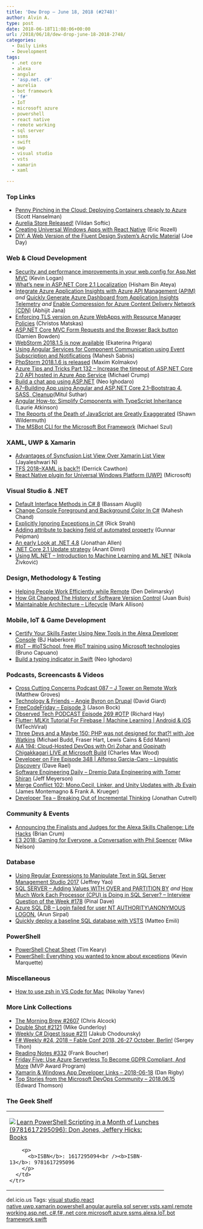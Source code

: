 ```yaml
---
title: 'Dew Drop – June 18, 2018 (#2748)'
author: Alvin A.
type: post
date: 2018-06-18T11:08:06+00:00
url: /2018/06/18/dew-drop-june-18-2018-2748/
categories:
  - Daily Links
  - Development
tags:
  - .net core
  - alexa
  - angular
  - 'asp.net. c#'
  - aurelia
  - bot framework
  - 'f#'
  - IoT
  - microsoft azure
  - powershell
  - react native
  - remote working
  - sql server
  - ssms
  - swift
  - uwp
  - visual studio
  - vsts
  - xamarin
  - xaml

---
```

### <a name="top"></a>Top Links

  * <a href="http://feeds.hanselman.com/~/552497432/0/scotthanselman~Penny-Pinching-in-the-Cloud-Deploying-Containers-cheaply-to-Azure.aspx" target="_blank">Penny Pinching in the Cloud: Deploying Containers cheaply to Azure</a> (Scott Hanselman)
  * <a href="http://aurelia.io/blog/2018/06/17/aurelia-store-released" target="_blank">Aurelia Store Released!</a> (Vildan Softic)
  * <a href="https://www.microsoft.com/developerblog/2016/05/26/creating-universal-windows-apps-with-react-native/" target="_blank">Creating Universal Windows Apps with React Native</a> (Eric Rozell)
  * <a href="https://medium.com/microsoft-design/diy-a-web-version-the-fluent-design-systems-acrylic-material-fe2eac2a40bb" target="_blank">DIY: A Web Version of the Fluent Design System’s Acrylic Material</a> (Joe Day)



### <a name="web"></a>Web & Cloud Development

  * <a href="https://www.aligneddev.net/blog/2018/webconfig-aspnetmvc-security-and-perf/" target="_blank">Security and performance improvements in your web.config for Asp.Net MVC</a> (Kevin Logan)
  * <a href="http://www.hishambinateya.com/what's-new-in-asp.net-core-2.1-localization" target="_blank">What&#8217;s new in ASP.NET Core 2.1 Localization</a> (Hisham Bin Ateya)
  * <a href="https://dailydotnettips.com/integrate-azure-application-insights-with-azure-api-management-apim/" target="_blank">Integrate Azure Application Insights with Azure API Management (APIM)</a> _and_ <a href="https://dailydotnettips.com/quickly-generate-azure-dashboard-from-application-insights-telemetry/" target="_blank">Quickly Generate Azure Dashboard from Application Insights Telemetry</a> _and_ <a href="https://dailydotnettips.com/compression-azure-cdn/" target="_blank">Enable Compression for Azure Content Delivery Network (CDN)</a> (Abhijit Jana)
  * <a href="https://cmatskas.com/enforcing-tls-version-on-azure-webapps-with-resource-manager-policies/" target="_blank">Enforcing TLS version on Azure WebApps with Resource Manager Policies</a> (Christos Matskas)
  * <a href="https://damienbod.com/2018/06/15/asp-net-core-mvc-form-requests-and-the-browser-back-button/" target="_blank">ASP.NET Core MVC Form Requests and the Browser Back button</a> (Damien Bowden)
  * <a href="https://blog.jetbrains.com/webstorm/2018/06/webstorm-2018-1-5/" target="_blank">WebStorm 2018.1.5 is now available</a> (Ekaterina Prigara)
  * <a href="http://feedproxy.google.com/~r/netCurryRecentArticles/~3/mNGJk6U34pk/ShowArticle.aspx" target="_blank">Using Angular Services for Component Communication using Event Subscription and Notifications</a> (Mahesh Sabnis)
  * <a href="https://blog.jetbrains.com/phpstorm/2018/06/phpstorm-2018-1-6-is-released/" target="_blank">PhpStorm 2018.1.6 is released</a> (Maxim Kolmakov)
  * <a href="https://www.michaelcrump.net/azure-tips-and-tricks132/" target="_blank">Azure Tips and Tricks Part 132 &#8211; Increase the timeout of ASP.NET Core 2.0 API hosted in Azure App Service</a> (Michael Crump)
  * <a href="https://hackernoon.com/build-a-chat-app-using-asp-net-b6804d0bf794?source=rss----3a8144eabfe3---4" target="_blank">Build a chat app using ASP.NET</a> (Neo Ighodaro)
  * <a href="http://mscodingblog.blogspot.com/2018/06/a7building-app-using-angular-and-aspnet.html" target="_blank">A7–Building App using Angular and ASP.NET Core 2.1–Bootstrap 4, SASS, Cleanup</a>(Mitul Suthar)
  * <a href="https://blogs.msdn.microsoft.com/premier_developer/2018/06/17/angular-how-to-simplify-components-with-typescript-inheritance/" target="_blank">Angular How-to: Simplify Components with TypeScript Inheritance</a> (Laurie Atkinson)
  * <a href="https://wildermuth.com/2018/06/16/The-Reports-of-the-Death-of-JavaScript-are-Greatly-Exaggerated" target="_blank">The Reports of the Death of JavaScript are Greatly Exaggerated</a> (Shawn Wildermuth)
  * <a href="https://codepunk.io/the-msbot-cli-for-the-microsoft-bot-framework/" target="_blank">The MSBot CLI for the Microsoft Bot Framework</a> (Michael Szul)



### <a name="silverlight"></a>XAML, UWP & Xamarin

  * <a href="https://blog.syncfusion.com/post/need-a-list-view-for-your-xamarin-forms-app.aspx" target="_blank">Advantages of Syncfusion List View Over Xamarin List View</a> (Jayaleshwari N)
  * <a href="https://blogs.msdn.microsoft.com/premier_developer/2018/06/16/tfs-2018-xaml-is-back/" target="_blank">TFS 2018–XAML is back?!</a> (Derrick Cawthon)
  * <a href="https://github.com/Microsoft/react-native-windows" target="_blank">React Native plugin for Universal Windows Platform (UWP)</a> (Microsoft)



### <a name="dotnet"></a>Visual Studio & .NET

  * <a href="http://www.infoq.com/articles/default-interface-methods-cs8?utm_campaign=infoq_content&utm_source=infoq&utm_medium=feed&utm_term=global" target="_blank">Default Interface Methods in C# 8</a> (Bassam Alugili)
  * <a href="https://www.c-sharpcorner.com/article/change-console-foreground-and-background-color-in-c-sharp/" target="_blank">Change Console Foreground and Background Color In C#</a> (Mahesh Chand)
  * <a href="http://feedproxy.google.com/~r/RickStrahl/~3/PRf8KmpIohU/Explicitly-Ignoring-Exceptions-in-C" target="_blank">Explicitly Ignoring Exceptions in C#</a> (Rick Strahl)
  * <a href="http://feedproxy.google.com/~r/gunnarpeipman/~3/qPyzxnrhYBw/" target="_blank">Adding attribute to backing field of automated property</a> (Gunnar Peipman)
  * <a href="http://www.infoq.com/news/2018/06/.Net-4.8-Preview?utm_campaign=infoq_content&utm_source=infoq&utm_medium=feed&utm_term=global" target="_blank">An early Look at .NET 4.8</a> (Jonathan Allen)
  * <a href="https://blogs.msdn.microsoft.com/premier_developer/2018/06/17/net-core-2-1-update-strategy/" target="_blank">.NET Core 2.1 Update strategy</a> (Anant Dimri)
  * <a href="https://rubikscode.net/2018/06/18/using-ml-net-introduction-to-machine-learning-and-ml-net/" target="_blank">Using ML.NET – Introduction to Machine Learning and ML.NET</a> (Nikola Živković)



### <a name="design"></a>Design, Methodology & Testing

  * <a href="https://dennisdel.com/blog/remote-work/" target="_blank">Helping People Work Efficiently while Remote</a> (Den Delimarsky)
  * <a href="https://hackernoon.com/how-git-changed-the-history-of-software-version-control-5f2c0a0850df?source=rss----3a8144eabfe3---4" target="_blank">How Git Changed The History of Software Version Control</a> (Juan Buis)
  * <a href="http://feedproxy.google.com/~r/StylingAndroid/~3/DbMXBP-HmVc/" target="_blank">Maintainable Architecture – Lifecycle</a> (Mark Allison)



### <a name="mobile"></a>Mobile, IoT & Game Development

  * <a href="https://developer.amazon.com:443/blogs/alexa/post/be2f0734-c90b-44fd-a083-f6a09eba23db/certify-your-skills-faster-using-new-tools-in-the-alexa-developer-console" target="_blank">Certify Your Skills Faster Using New Tools in the Alexa Developer Console</a> (BJ Haberkorn)
  * <a href="http://feedproxy.google.com/~r/elbruno/~3/otsDpaAY30A/" target="_blank">#IoT – #IoTSchool, free #IoT training using Microsoft technologies</a> (Bruno Capuano)
  * <a href="https://hackernoon.com/build-a-typing-indicator-in-swift-8a1854a3d7f4?source=rss----3a8144eabfe3---4" target="_blank">Build a typing indicator in Swift</a> (Neo Ighodaro)



### <a name="podcasts"></a>Podcasts, Screencasts & Videos

  * <a href="http://feedproxy.google.com/~r/CrossCuttingConcerns/~3/U1oDnRWrugI/Podcast-087-J-Tower-Remote%20Work" target="_blank">Cross Cutting Concerns Podcast 087 &#8211; J Tower on Remote Work</a> (Matthew Groves)
  * <a href="http://DavidGiard.com/2018/06/18/AngieByronOnDrupal.aspx" target="_blank">Technology & Friends &#8211; Angie Byron on Drupal</a> (David Giard)
  * <a href="http://www.youtube.com/watch?v=J3-XXvKOlb8" target="_blank">FreeCodeFriday &#8211; Episode 3</a> (Jason Bock)
  * <a href="https://www.windowsobserver.com/2018/06/17/observed-tech-podcast-episode-269-otp/" target="_blank">Observed Tech PODCAST Episode 269 #OTP</a> (Richard Hay)
  * <a href="http://www.youtube.com/watch?v=vT6gNFE0GBw" target="_blank">Flutter: MLKit Tutorial For Firebase | Machine Learning | Android & iOS</a> (MTechViral)
  * <a href="http://threedevsandamaybe.com/php-was-not-designed-for-that-with-joe-watkins/" target="_blank">Three Devs and a Maybe 150: PHP was not designed for that?! with Joe Watkins</a> (Michael Budd, Fraser Hart, Lewis Cains & Edd Mann)
  * <a href="https://devchat.tv/adv-in-angular/aia-194-cloud-hosted-devops-with-ori-zohar-and-gopinath-chigakkagari-live-at-microsoft-build" target="_blank">AiA 194: Cloud-Hosted DevOps with Ori Zohar and Gopinath Chigakkagari LIVE at Microsoft Build</a> (Charles Max Wood)
  * <a href="http://developeronfire.com/podcast/episode-348-alfonso-garcia-caro-linguistic-discovery" target="_blank">Developer on Fire Episode 348 | Alfonso Garcia-Caro &#8211; Linguistic Discovery</a> (Dave Rael)
  * <a href="https://softwareengineeringdaily.com/2018/06/18/dremio-data-engineering-with-tomer-shiran/" target="_blank">Software Engineering Daily &#8211; Dremio Data Engineering with Tomer Shiran</a> (Jeff Meyerson)
  * <a href="http://www.mergeconflict.fm/102" target="_blank">Merge Conflict 102: Mono.Cecil, Linker, and Unity Updates with Jb Evain</a> (James Montemagno & Frank A. Krueger)
  * <a href="http://developertea.simplecast.fm/47a514d1" target="_blank">Developer Tea &#8211; Breaking Out of Incremental Thinking</a> (Jonathan Cutrell)



### <a name="events"></a>Community & Events

  * <a href="https://developer.amazon.com/blogs/alexa/post/7bb66d22-05b7-4492-aed3-aecc2a312ee6/life-hacks-challenge-finalists" target="_blank">Announcing the Finalists and Judges for the Alexa Skills Challenge: Life Hacks</a> (Brian Crum)
  * <a href="https://news.xbox.com/en-us/2018/06/15/e3-2018-gaming-for-everyone-conversation-phil-spencer/" target="_blank">E3 2018: Gaming for Everyone, a Conversation with Phil Spencer</a> (Mike Nelson)



### <a name="sql"></a>Database

  * <a href="http://feedproxy.google.com/~r/MSSQLTips-LatestSqlServerTips/~3/9lV6j25mfKQ/tip.asp" target="_blank">Using Regular Expressions to Manipulate Text in SQL Server Management Studio 2017</a> (Jeffrey Yao)
  * <a href="https://blog.sqlauthority.com/2018/06/16/sql-server-adding-values-with-over-and-partition-by/" target="_blank">SQL SERVER – Adding Values WITH OVER and PARTITION BY</a> _and_ <a href="https://blog.sqlauthority.com/2018/06/17/how-much-work-each-processor-cpu-is-doing-in-sql-server-interview-question-of-the-week-178/" target="_blank">How Much Work Each Processor (CPU) is Doing in SQL Server? – Interview Question of the Week #178</a> (Pinal Dave)
  * <a href="https://blobeater.blog/2018/06/15/azure-sql-db-login-failed-for-user-nt-authorityanonymous-logon/" target="_blank">Azure SQL DB – Login failed for user NT AUTHORITY\ANONYMOUS LOGON.</a> (Arun Sirpal)
  * <a href="http://feedproxy.google.com/~r/MattsAlmSpace/~3/WYWwqePCOCo/quickly-deploy-baseline-sql-database.html" target="_blank">Quickly deploy a baseline SQL database with VSTS</a> (Matteo Emili)



### <a name="ps"></a>PowerShell

  * <a href="https://www.comparitech.com/net-admin/powershell-cheat-sheet/" target="_blank">PowerShell Cheat Sheet</a> (Tim Keary)
  * <a href="https://kevinmarquette.github.io/2017-04-10-Powershell-exceptions-everything-you-ever-wanted-to-know/" target="_blank">PowerShell: Everything you wanted to know about exceptions</a> (Kevin Marquette)



### <a name="misc"></a>Miscellaneous

  * <a href="https://dev.to/nyanev/how-to-use-zsh-in-vs-code-for-mac-39dp" target="_blank">How to use zsh in VS Code for Mac</a> (Nikolay Yanev)



### <a name="links"></a>More Link Collections

  * <a href="http://feedproxy.google.com/~r/ReflectivePerspective/~3/fUw4rsmNMNo/" target="_blank">The Morning Brew #2607</a> (Chris Alcock)
  * <a href="https://afreshcup.com/home/2018/06/18/double-shot-2121.html" target="_blank">Double Shot #2121</a> (Mike Gunderloy)
  * <a href="http://feedproxy.google.com/~r/digest-csharp/~3/wmCxrBTCnuE/211" target="_blank">Weekly C# Digest Issue #211</a> (Jakub Chodounsky)
  * <a href="https://sergeytihon.com/2018/06/16/f-weekly-24-2018-fable-conf-2018-26-27-october-berlin/" target="_blank">F# Weekly #24, 2018 – Fable Conf 2018, 26-27 October, Berlin!</a> (Sergey Tihon)
  * <a href="http://www.frankysnotes.com/2018/06/reading-notes-332.html" target="_blank">Reading Notes #332</a> (Frank Boucher)
  * <a href="https://blogs.msdn.microsoft.com/mvpawardprogram/2018/06/15/how-to-use-azure-serverless-to-become-gdpr-compliant-and-more-on-the-friday-five/" target="_blank">Friday Five: Use Azure Serverless To Become GDPR Compliant, And More</a> (MVP Award Program)
  * <a href="https://links.danrigby.com/2018/06/app-developer-links-2018-06-18/" target="_blank">Xamarin & Windows App Developer Links &#8211; 2018-06-18</a> (Dan Rigby)
  * <a href="https://blogs.msdn.microsoft.com/devops/2018/06/15/top-stories-from-the-microsoft-devops-community-2018-06-15/" target="_blank">Top Stories from the Microsoft DevOps Community – 2018.06.15</a> (Edward Thomson)



### <a name="shelf"></a>The Geek Shelf

<div class="wlWriterEditableSmartContent" id="scid:7dc1bd33-94bd-46fd-a20b-0131235bcd47:42de3f09-dd0b-4db8-acfb-71f648f48a4b" style="margin: 0px; padding: 0px; float: none; display: inline;">
  <table cellspacing="0" cellpadding="2" width="400" border="0" unselectable="on">
    <tr>
      <td valign="top" width="400">
        <p>
          <a title="Learn PowerShell Scripting in a Month of Lunches (9781617295096): Don Jones, Jeffery Hicks: Books" href="https://www.amazon.com/exec/obidos/ASIN/1617295094/amavin-20"><img data-recalc-dims="1" decoding="async" src="https://i0.wp.com/images-na.ssl-images-amazon.com/images/I/51M7eII0pjL._AC_US200_.jpg?w=660&#038;ssl=1" border="0" align="left" style="float:left" />Learn PowerShell Scripting in a Month of Lunches (9781617295096): Don Jones, Jeffery Hicks: Books</a>
        </p>
        
        <p>
          <b>ISBN</b>: 1617295094<br /><b>ISBN-13</b>: 9781617295096
        </p>
      </td>
    </tr>
  </table>
</div>



<div class="wlWriterEditableSmartContent" id="scid:77ECF5F8-D252-44F5-B4EB-D463C5396A79:1fb42797-179e-45a9-a6df-9a49c38c97b8" style="margin: 0px; padding: 0px; float: none; display: inline;">
  del.icio.us Tags: <a href="http://del.icio.us/popular/visual+studio" rel="tag">visual studio</a>,<a href="http://del.icio.us/popular/react+native" rel="tag">react native</a>,<a href="http://del.icio.us/popular/uwp" rel="tag">uwp</a>,<a href="http://del.icio.us/popular/xamarin" rel="tag">xamarin</a>,<a href="http://del.icio.us/popular/powershell" rel="tag">powershell</a>,<a href="http://del.icio.us/popular/angular" rel="tag">angular</a>,<a href="http://del.icio.us/popular/aurelia" rel="tag">aurelia</a>,<a href="http://del.icio.us/popular/sql+server" rel="tag">sql server</a>,<a href="http://del.icio.us/popular/vsts" rel="tag">vsts</a>,<a href="http://del.icio.us/popular/xaml" rel="tag">xaml</a>,<a href="http://del.icio.us/popular/remote+working" rel="tag">remote working</a>,<a href="http://del.icio.us/popular/asp.net.+c%23" rel="tag">asp.net. c#</a>,<a href="http://del.icio.us/popular/f%23" rel="tag">f#</a>,<a href="http://del.icio.us/popular/.net+core" rel="tag">.net core</a>,<a href="http://del.icio.us/popular/microsoft+azure" rel="tag">microsoft azure</a>,<a href="http://del.icio.us/popular/ssms" rel="tag">ssms</a>,<a href="http://del.icio.us/popular/alexa" rel="tag">alexa</a>,<a href="http://del.icio.us/popular/IoT" rel="tag">IoT</a>,<a href="http://del.icio.us/popular/bot+framework" rel="tag">bot framework</a>,<a href="http://del.icio.us/popular/swift" rel="tag">swift</a>
</div>